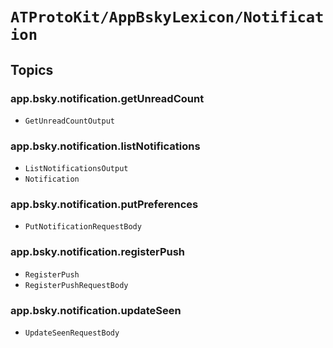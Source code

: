 # ``ATProtoKit/AppBskyLexicon/Notification``

## Topics

### app.bsky.notification.getUnreadCount

- ``GetUnreadCountOutput``

### app.bsky.notification.listNotifications

- ``ListNotificationsOutput``
- ``Notification``

### app.bsky.notification.putPreferences

- ``PutNotificationRequestBody``

### app.bsky.notification.registerPush

- ``RegisterPush``
- ``RegisterPushRequestBody``

### app.bsky.notification.updateSeen

- ``UpdateSeenRequestBody``
